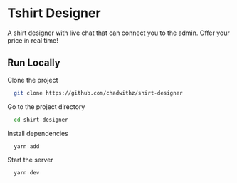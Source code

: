 
# Tshirt Designer

A shirt designer with live chat that can connect you to the admin. Offer your price in real time!


## Run Locally

Clone the project

```bash
  git clone https://github.com/chadwithz/shirt-designer
```

Go to the project directory

```bash
  cd shirt-designer
```

Install dependencies

```bash
  yarn add
```

Start the server

```bash
  yarn dev
```

